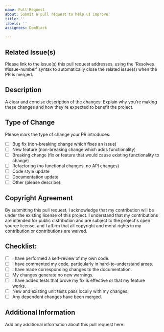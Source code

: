 ```yaml
---
name: Pull Request
about: Submit a pull request to help us improve
title: ''
labels: ''
assignees: DomBlack

---
```


## Related Issue(s)

Please link to the issue(s) this pull request addresses, using the 'Resolves #issue-number' syntax to automatically close the related issue(s) when the PR is merged.

## Description

A clear and concise description of the changes. Explain why you're making these changes and how they're expected to benefit the project.

## Type of Change

Please mark the type of change your PR introduces:

- [ ] Bug fix (non-breaking change which fixes an issue)
- [ ] New feature (non-breaking change which adds functionality)
- [ ] Breaking change (fix or feature that would cause existing functionality to change)
- [ ] Refactoring (no functional changes, no API changes)
- [ ] Code style update
- [ ] Documentation update
- [ ] Other (please describe): 

## Copyright Agreement

By submitting this pull request, I acknowledge that my contribution will be under the existing license of this project. I understand that my contributions are intended for public distribution and are subject to the project's open source license, and I affirm that all copyright and moral rights in my contribution or contributions are waived.

## Checklist:

- [ ] I have performed a self-review of my own code.
- [ ] I have commented my code, particularly in hard-to-understand areas.
- [ ] I have made corresponding changes to the documentation.
- [ ] My changes generate no new warnings.
- [ ] I have added tests that prove my fix is effective or that my feature works.
- [ ] New and existing unit tests pass locally with my changes.
- [ ] Any dependent changes have been merged.

## Additional Information
Add any additional information about this pull request here.

